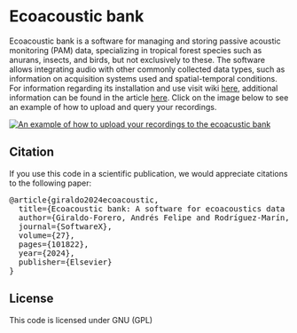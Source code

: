 
# Ecoacoustic bank
Ecoacoustic bank is a software for managing and storing passive acoustic monitoring (PAM) data, specializing in tropical forest species such as anurans, insects, and birds, but not exclusively to these. The software allows integrating audio with other commonly collected data types, such as information on acquisition systems used and spatial-temporal conditions. For information regarding its installation and use visit wiki [here](https://github.com/Bioacustica/Ecoacustic_bank/wiki), additional information can be found in the article [here](https://github.com/Bioacustica/Ecoacustic_bank/wiki). Click on the image below to see an example of how to upload and query your recordings. 


[![An example of how to upload your recordings to the ecoacustic bank](https://github.com/Bioacustica/Ecoacoustic_bank/assets/70040642/7689f535-fefa-4f1d-afd0-470d5b38dcb1)](https://www.youtube.com/watch?v=eEiD5uM07AU)

## Citation

If you use this code in a scientific publication, we would appreciate citations to the following paper:

<pre>
@article{giraldo2024ecoacoustic,
  title={Ecoacoustic bank: A software for ecoacoustics data management},
  author={Giraldo-Forero, Andrés Felipe and Rodríguez-Marín, Paula Andrea and Isaza-Narváez, Claudia and Daza-Rojas, Juan Manuel},
  journal={SoftwareX},
  volume={27},
  pages={101822},
  year={2024},
  publisher={Elsevier}
}
</pre>

## License
This code is licensed under GNU (GPL)
